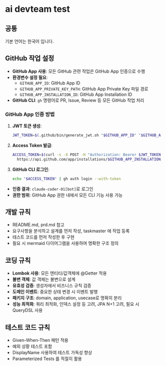 # ai devteam test

## 공통

기본 언어는 한국어 입니다.

## GitHub 작업 설정

- **GitHub App 사용**: 모든 GitHub 관련 작업은 GitHub App 인증으로 수행
- **환경변수 설정 필요**:
  - `GITHUB_APP_ID`: GitHub App ID
  - `GITHUB_APP_PRIVATE_KEY_PATH`: GitHub App Private Key 파일 경로
  - `GITHUB_APP_INSTALLATION_ID`: GitHub App Installation ID
- **GitHub CLI**: `gh` 명령어로 PR, Issue, Review 등 모든 GitHub 작업 처리

### GitHub App 인증 방법

1. **JWT 토큰 생성**:

   ```bash
   JWT_TOKEN=$(.github/bin/generate_jwt.sh "$GITHUB_APP_ID" "$GITHUB_APP_PRIVATE_KEY_PATH")
   ```

2. **Access Token 발급**:

   ```bash
   ACCESS_TOKEN=$(curl -s -X POST -H "Authorization: Bearer $JWT_TOKEN" \
     https://api.github.com/app/installations/$GITHUB_APP_INSTALLATION_ID/access_tokens | jq -r '.token')
   ```

3. **GitHub CLI 로그인**:
   ```bash
   echo "$ACCESS_TOKEN" | gh auth login --with-token
   ```

- **인증 결과**: `claude-coder-01[bot]`로 로그인
- **권한 범위**: GitHub App 권한 내에서 모든 CLI 기능 사용 가능

## 개발 규칙

- README.md, prd.md 참고
- 요구사항을 분석하고 설계를 먼저 작성, taskmaster 에 작업 등록
- 테스트 코드를 먼저 작성한 후 구현
- 필요 시 mermaid 다이어그램을 사용하여 명확한 구조 정의

## 코딩 규칙

- **Lombok 사용**: 모든 엔티티/값객체에 @Getter 적용
- **불변 객체**: 값 객체는 불변으로 설계
- **유효성 검증**: 생성자에서 비즈니스 규칙 검증
- **도메인 이벤트**: 중요한 상태 변경 시 이벤트 발행
- **패키지 구조**: domain, application, usecase로 명확히 분리
- **성능 최적화**: 쿼리 최적화, 인덱스 설정 등 고려, JPA N+1 고려, 필요 시 QueryDSL 사용

## 테스트 코드 규칙

- Given-When-Then 패턴 적용
- 예외 상황 테스트 포함
- DisplayName 사용하여 테스트 가독성 향상
- Parameterized Tests 를 적절히 활용
